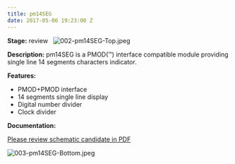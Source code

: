 ```yaml
---
title: pm14SEG
date: 2017-05-06 19:23:00 Z
---
```


**Stage:** review  
![002-pm14SEG-Top.jpeg](/uploads/pm14SEG/002-pm14SEG-Top.jpeg)

**Description:**
pm14SEG is a PMOD(™) interface compatible module providing single line 14 segments characters indicator.

**Features:**
* PMOD+PMOD interface
* 14 segments single line display
* Digital number divider
* Clock divider

**Documentation:**

[Please review schematic candidate in PDF](/uploads/pm14SEG/2016-08-06-pm14SEG-Scheme.pdf)

![003-pm14SEG-Bottom.jpeg](/uploads/pm14SEG/003-pm14SEG-Bottom.jpeg)
